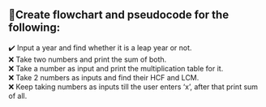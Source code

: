 ## :book:Create flowchart and pseudocode for the following:
:heavy_check_mark: Input a year and find whether it is a leap year or not.
<br />:x: Take two numbers and print the sum of both.
<br />:x: Take a number as input and print the multiplication table for it.
<br />:x: Take 2 numbers as inputs and find their HCF and LCM.
<br />:x: Keep taking numbers as inputs till the user enters ‘x’, after that print sum of all.
